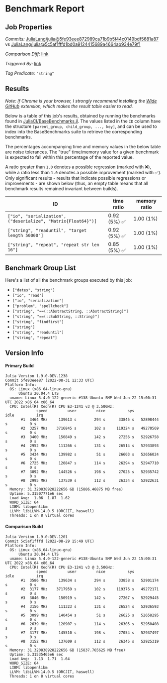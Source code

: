 # Benchmark Report

## Job Properties

*Commits:* [JuliaLang/julia@5fe93eee872989ca71b9b5f44c0149bdf5681a87](https://github.com/JuliaLang/julia/commit/5fe93eee872989ca71b9b5f44c0149bdf5681a87) vs [JuliaLang/julia@5c5af1fffd1bd0a9124415689a4664ab934e79f1](https://github.com/JuliaLang/julia/commit/5c5af1fffd1bd0a9124415689a4664ab934e79f1)

*Comparison Diff:* [link](https://github.com/JuliaLang/julia/compare/5c5af1fffd1bd0a9124415689a4664ab934e79f1..5fe93eee872989ca71b9b5f44c0149bdf5681a87)

*Triggered By:* [link](https://github.com/JuliaLang/julia/commit/5fe93eee872989ca71b9b5f44c0149bdf5681a87#commitcomment-86311836)

*Tag Predicate:* `"string"`

## Results

*Note: If Chrome is your browser, I strongly recommend installing the [Wide GitHub](https://chrome.google.com/webstore/detail/wide-github/kaalofacklcidaampbokdplbklpeldpj?hl=en)
extension, which makes the result table easier to read.*

Below is a table of this job's results, obtained by running the benchmarks found in
[JuliaCI/BaseBenchmarks.jl](https://github.com/JuliaCI/BaseBenchmarks.jl). The values
listed in the `ID` column have the structure `[parent_group, child_group, ..., key]`,
and can be used to index into the BaseBenchmarks suite to retrieve the corresponding
benchmarks.

The percentages accompanying time and memory values in the below table are noise tolerances. The "true"
time/memory value for a given benchmark is expected to fall within this percentage of the reported value.

A ratio greater than `1.0` denotes a possible regression (marked with :x:), while a ratio less
than `1.0` denotes a possible improvement (marked with :white_check_mark:). Only significant results - results
that indicate possible regressions or improvements - are shown below (thus, an empty table means that all
benchmark results remained invariant between builds).

| ID | time ratio | memory ratio |
|----|------------|--------------|
| `["io", "serialization", ("deserialize", "Matrix{Float64}")]` | 0.92 (5%) :white_check_mark: | 1.00 (1%)  |
| `["string", "readuntil", "target length 50000"]` | 0.92 (5%) :white_check_mark: | 1.00 (1%)  |
| `["string", "repeat", "repeat str len 16"]` | 0.85 (5%) :white_check_mark: | 1.00 (1%)  |

## Benchmark Group List

Here's a list of all the benchmark groups executed by this job:

- `["dates", "string"]`
- `["io", "read"]`
- `["io", "serialization"]`
- `["problem", "spellcheck"]`
- `["string", "==(::AbstractString, ::AbstractString)"]`
- `["string", "==(::SubString, ::String)"]`
- `["string", "findfirst"]`
- `["string"]`
- `["string", "readuntil"]`
- `["string", "repeat"]`

## Version Info

#### Primary Build

```
Julia Version 1.9.0-DEV.1238
Commit 5fe93eee87 (2022-08-31 12:33 UTC)
Platform Info:
  OS: Linux (x86_64-linux-gnu)
      Ubuntu 20.04.4 LTS
  uname: Linux 5.4.0-122-generic #138-Ubuntu SMP Wed Jun 22 15:00:31 UTC 2022 x86_64 x86_64
  CPU: Intel(R) Xeon(R) CPU E3-1241 v3 @ 3.50GHz: 
              speed         user         nice          sys         idle          irq
       #1  3464 MHz     139613 s        294 s      33845 s   52898444 s          0 s
       #2  3257 MHz    3716845 s        102 s     119324 s   49270569 s          0 s
       #3  3460 MHz     150849 s        142 s      27256 s   52926758 s          0 s
       #4  2952 MHz     111266 s        131 s      26514 s   52933893 s          0 s
       #5  3434 MHz     139982 s         51 s      26603 s   52656024 s          0 s
       #6  2725 MHz     120847 s        114 s      26294 s   52947710 s          0 s
       #7  3092 MHz     144526 s        198 s      27025 s   52935742 s          0 s
       #8  2995 MHz     137539 s        112 s      26334 s   52922631 s          0 s
  Memory: 31.320838928222656 GB (15886.46875 MB free)
  Uptime: 5.31507771e6 sec
  Load Avg:  1.06  1.87  1.62
  WORD_SIZE: 64
  LIBM: libopenlibm
  LLVM: libLLVM-14.0.5 (ORCJIT, haswell)
  Threads: 1 on 8 virtual cores

```

#### Comparison Build

```
Julia Version 1.9.0-DEV.1201
Commit 5c5af1fffd (2022-08-29 15:49 UTC)
Platform Info:
  OS: Linux (x86_64-linux-gnu)
      Ubuntu 20.04.4 LTS
  uname: Linux 5.4.0-122-generic #138-Ubuntu SMP Wed Jun 22 15:00:31 UTC 2022 x86_64 x86_64
  CPU: Intel(R) Xeon(R) CPU E3-1241 v3 @ 3.50GHz: 
              speed         user         nice          sys         idle          irq
       #1  3586 MHz     139634 s        294 s      33858 s   52901174 s          0 s
       #2  3177 MHz    3717959 s        102 s     119376 s   49272171 s          0 s
       #3  3046 MHz     150919 s        142 s      27267 s   52929445 s          0 s
       #4  3156 MHz     111323 s        131 s      26524 s   52936593 s          0 s
       #5  3099 MHz     140454 s         51 s      26625 s   52658295 s          0 s
       #6  2639 MHz     120907 s        114 s      26305 s   52950408 s          0 s
       #7  3177 MHz     145510 s        198 s      27054 s   52937497 s          0 s
       #8  3152 MHz     137609 s        112 s      26345 s   52925319 s          0 s
  Memory: 31.320838928222656 GB (15837.765625 MB free)
  Uptime: 5.31535465e6 sec
  Load Avg:  1.13  1.71  1.64
  WORD_SIZE: 64
  LIBM: libopenlibm
  LLVM: libLLVM-14.0.5 (ORCJIT, haswell)
  Threads: 1 on 8 virtual cores

```
